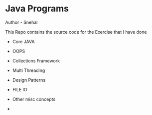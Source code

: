 #  Java Programs

Author - Snehal 

This Repo contains the source code for the 
Exercise that I have done

- Core JAVA
- OOPS
- Collections Framework
- Multi Threading
- Design Patterns
- FILE IO
- Other misc concepts



-